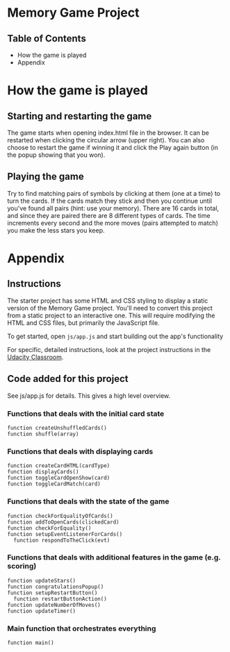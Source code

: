 # Memory Game Project

## Table of Contents

* How the game is played
* Appendix

# How the game is played

## Starting and restarting the game
The game starts when opening index.html file in the browser. It can be restarted when clicking the circular arrow (upper right). You can also choose to restart the game if winning it and click the Play again button (in the popup showing that you won).

## Playing the game 

Try to find matching pairs of symbols by clicking at them (one at a
time) to turn the cards. If the cards match they stick and then you
continue until you've found all pairs (hint: use your memory). There
are 16 cards in total, and since they are paired there are 8 different
types of cards. The time increments every second and the more moves
(pairs attempted to match) you make the less stars you keep.

# Appendix 
## Instructions

The starter project has some HTML and CSS styling to display a static version of the Memory Game project. You'll need to convert this project from a static project to an interactive one. This will require modifying the HTML and CSS files, but primarily the JavaScript file.

To get started, open `js/app.js` and start building out the app's functionality

For specific, detailed instructions, look at the project instructions in the [Udacity Classroom](https://classroom.udacity.com/me).

## Code added for this project 

See js/app.js for details. This gives a high level overview.

### Functions that deals with the initial card state
```
function createUnshuffledCards()  
function shuffle(array) 
```

### Functions that deals with displaying cards
```
function createCardHTML(cardType) 
function displayCards() 
function toggleCardOpenShow(card) 
function toggleCardMatch(card) 
```

### Functions that deals with the state of the game
```
function checkForEqualityOfCards() 
function addToOpenCards(clickedCard)
function checkForEquality() 
function setupEventListenerForCards() 
  function respondToTheClick(evt) 
```

### Functions that deals with additional features in the game (e.g. scoring)
```
function updateStars() 
function congratulationsPopup()
function setupRestartButton() 
  function restartButtonAction() 
function updateNumberOfMoves()
function updateTimer() 
```

### Main function that orchestrates everything
```
function main() 
```


